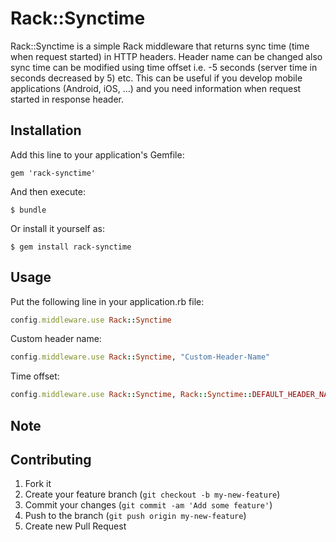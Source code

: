 # Rack::Synctime

Rack::Synctime is a simple Rack middleware that returns sync time (time when request started) in HTTP headers. Header name can be changed also sync time can be modified using time offset i.e. -5 seconds (server time in seconds decreased by 5) etc. This can be useful if you develop mobile applications (Android, iOS, ...) and you need information when request started in response header.

## Installation

Add this line to your application's Gemfile:

    gem 'rack-synctime'

And then execute:

    $ bundle

Or install it yourself as:

    $ gem install rack-synctime

## Usage

Put the following line in your application.rb file:

````ruby
config.middleware.use Rack::Synctime
````

Custom header name:

````ruby
config.middleware.use Rack::Synctime, "Custom-Header-Name"
````

Time offset:

````ruby
config.middleware.use Rack::Synctime, Rack::Synctime::DEFAULT_HEADER_NAME, -3600 # server time -1 hour
````

## Note


## Contributing

1. Fork it
2. Create your feature branch (`git checkout -b my-new-feature`)
3. Commit your changes (`git commit -am 'Add some feature'`)
4. Push to the branch (`git push origin my-new-feature`)
5. Create new Pull Request
